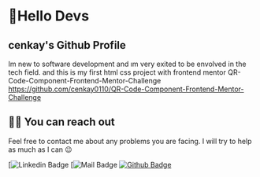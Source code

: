 

# 🚀Hello Devs

##  cenkay's Github Profile

Im new to software development and ım very exited to be envolved in the tech field.
and this is my first html css project with frontend mentor
QR-Code-Component-Frontend-Mentor-Challenge 
https://github.com/cenkay0110/QR-Code-Component-Frontend-Mentor-Challenge


## 🤙🏻 You can reach out

Feel free to contact me about any problems you are facing. I will try to help as much as I can 😉

[![Linkedin Badge]()
[![Mail Badge]()
[![Github Badge]()]()  
